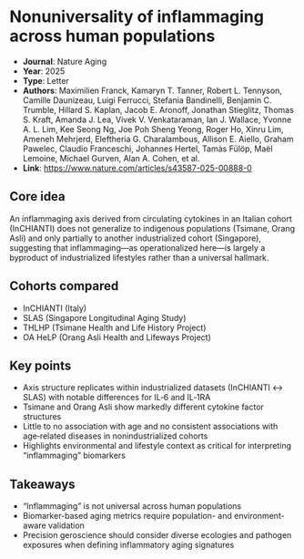 # Nonuniversality of inflammaging across human populations

- **Journal**: Nature Aging
- **Year**: 2025
- **Type**: Letter
- **Authors**: Maximilien Franck, Kamaryn T. Tanner, Robert L. Tennyson, Camille Daunizeau, Luigi Ferrucci, Stefania Bandinelli, Benjamin C. Trumble, Hillard S. Kaplan, Jacob E. Aronoff, Jonathan Stieglitz, Thomas S. Kraft, Amanda J. Lea, Vivek V. Venkataraman, Ian J. Wallace, Yvonne A. L. Lim, Kee Seong Ng, Joe Poh Sheng Yeong, Roger Ho, Xinru Lim, Ameneh Mehrjerd, Eleftheria G. Charalambous, Allison E. Aiello, Graham Pawelec, Claudio Franceschi, Johannes Hertel, Tamàs Fülöp, Maël Lemoine, Michael Gurven, Alan A. Cohen, et al.
- **Link**: https://www.nature.com/articles/s43587-025-00888-0

## Core idea
An inflammaging axis derived from circulating cytokines in an Italian cohort (InCHIANTI) does not generalize to indigenous populations (Tsimane, Orang Asli) and only partially to another industrialized cohort (Singapore), suggesting that inflammaging—as operationalized here—is largely a byproduct of industrialized lifestyles rather than a universal hallmark.

## Cohorts compared
- InCHIANTI (Italy)
- SLAS (Singapore Longitudinal Aging Study)
- THLHP (Tsimane Health and Life History Project)
- OA HeLP (Orang Asli Health and Lifeways Project)

## Key points
- Axis structure replicates within industrialized datasets (InCHIANTI ↔ SLAS) with notable differences for IL‑6 and IL‑1RA
- Tsimane and Orang Asli show markedly different cytokine factor structures
- Little to no association with age and no consistent associations with age‑related diseases in nonindustrialized cohorts
- Highlights environmental and lifestyle context as critical for interpreting “inflammaging” biomarkers

## Takeaways
- “Inflammaging” is not universal across human populations
- Biomarker-based aging metrics require population- and environment-aware validation
- Precision geroscience should consider diverse ecologies and pathogen exposures when defining inflammatory aging signatures



